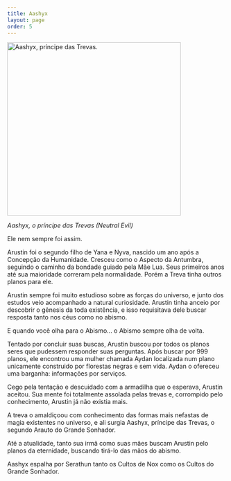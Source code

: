 ```yaml
---
title: Aashyx
layout: page
order: 5
---
```


<img src="../../assets/divindades/aashyx.jpg" alt="Aashyx, príncipe das Trevas." width="400"/>

*Aashyx, o príncipe das Trevas (Neutral Evil)* 

Ele nem sempre foi assim. 

Arustin foi o segundo filho de Yana e Nyva, nascido um ano após a Concepção da Humanidade. Cresceu como o Aspecto da Antumbra, seguindo o caminho da bondade guiado pela Mãe Lua. Seus primeiros anos até sua maioridade correram pela normalidade. Porém a Treva tinha outros planos para ele. 

Arustin sempre foi muito estudioso sobre as forças do universo, e junto dos estudos veio acompanhado a natural curiosidade. Arustin tinha anceio por descobrir o gênesis da toda existência, e isso requisitava dele buscar resposta tanto nos céus como no abismo. 

E quando você olha para o Abismo... o Abismo sempre olha de volta. 

Tentado por concluir suas buscas, Arustin buscou por todos os planos seres que pudessem responder suas perguntas. Após buscar por 999 planos, ele encontrou uma mulher chamada Aydan localizada num plano unicamente construido por florestas negras e sem vida. Aydan o ofereceu uma barganha: informações por serviços. 

Cego pela tentação e descuidado com a armadilha que o esperava, Arustin aceitou. Sua mente foi totalmente assolada pelas trevas e, corrompido pelo conhecimento, Arustin já não existia mais. 

A treva o amaldiçoou com conhecimento das formas mais nefastas de magia existentes no universo, e ali surgia Aashyx, príncipe das Trevas, o segundo Arauto do Grande Sonhador. 

Até a atualidade, tanto sua irmã como suas mães buscam Arustin pelo planos da eternidade, buscando tirá-lo das mãos do abismo. 

Aashyx espalha por Serathun tanto os Cultos de Nox como os Cultos do Grande Sonhador.  